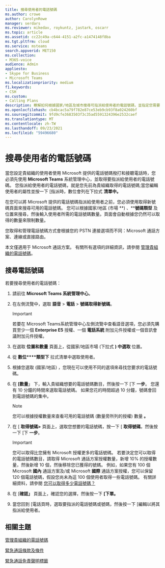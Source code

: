 ```yaml
---
title: 搜尋使用者的電話號碼
ms.author: crowe
author: CarolynRowe
manager: serdars
ms.reviewer: mikedav, roykuntz, jastark, oscarr
ms.topic: article
ms.assetid: cc22c49a-c644-4151-a2fc-a1474148f8ba
ms.tgt.pltfrm: cloud
ms.service: msteams
search.appverid: MET150
ms.collection:
- M365-voice
audience: Admin
appliesto:
- Skype for Business
- Microsoft Teams
ms.localizationpriority: medium
f1.keywords:
- CSH
ms.custom:
- Calling Plans
description: 瞭解如何根據國家/地區及城市搜尋可指派給使用者的電話號碼，並指定您需要的電話號碼數量。
ms.openlocfilehash: cb4bcac5a79f782e87ce53eb9cb93f8a024260bf
ms.sourcegitcommit: 9fd9cfe3683503f3c35ad5591324396e2532caef
ms.translationtype: MT
ms.contentlocale: zh-TW
ms.lasthandoff: 09/23/2021
ms.locfileid: "59496680"
---
```

# <a name="search-for-telephone-numbers-for-users"></a>搜尋使用者的電話號碼

當您設定貴組織的使用者使用 Microsoft 提供的電話號碼撥打和接聽電話時，您必須先使用 **Microsoft Teams** 系統管理中心，並取得要指派給使用者的電話號碼。 您指派給使用者的電話號碼，就是您先前為貴組織取得的電話號碼;當您編輯使用者的屬性並按一下 [指派時，數位會列在下拉式 **清單中。**
  
在您可以將 Microsoft 提供的電話號碼指派給使用者之前，您必須使用取得新號碼頁面來搜尋可用的電話號碼。 您可以根據國家/地區 (市場 **) 、****號碼類型** 及位置來搜尋，然後輸入使用者所需的電話號碼數量。頁面會自動根據您仍然可以取得的數量來限制數量。 

您取得和管理電話號碼方式會根據您的 PSTN 連接選項而不同：Microsoft 通話方案、連線或直接路由。 

本文僅適用于 Microsoft 通話方案。 有關所有選項的詳細資訊，請參閱 [管理貴組織的電話號碼](/microsoftteams/manage-phone-numbers-landing-page)。


  
## <a name="search-for-telephone-numbers"></a>搜尋電話號碼

若要搜尋使用者的電話號碼： 
  
1. 請前往 **Microsoft Teams 系統管理中心**。

2. 在左側流覽中，選取 **語音**  >  **電話**  >  **號碼取得新號碼**。
  
    > [!IMPORTANT]
    > 若要在 Microsoft Teams系統管理中心左側流覽中查看語音選項，您必須先購買至少一個 **Enterprise E5** 授權、一個 **電話系統** 附加元件授權或一個音訊會議附加元件授權。  

3. 在選取 **位置和數量** 頁面上，從國家/地區市場 (下拉式 **) 中選取** 位置。

4. 從 **數位****類型下** 拉式清單中選取使用者。

5. 根據您選取 (國家/地區) ，您現在可以使用不同的選項來尋找您要求的電話號碼。  

6. 在 **[數量**」 下，輸入貴組織想要的電話號碼數目，然後按一下 [下 **一步**。 您還有 10 分鐘的時間來選取電話號碼。 如果您花的時間超過 10 分鐘，號碼會回到電話號碼的集中。

    > [!NOTE]
    > 您可以根據授權數量來查看可用的電話號碼 (數量旁所列的授權) 數量 **。** 
  
8. 在 [ **取得號碼>** 頁面上，選取您想要的電話號碼，按一下 [ **取得號碼**，然後按一下 [下 **一步**。

    > [!IMPORTANT]
    > 您可以取得比您擁有 Microsoft 授權更多的電話號碼。 若要決定您可以取得的電話號碼數目，請取得 Microsoft 通話方案授權數量，新增 10% 的授權數量，然後新增 10 個，然後移除您已獲得的號碼。 例如，如果您有 100 個 Microsoft **國內** 通話方案及/或 Microsoft **國際** 通話方案授權，您可以保留 120 個電話號碼，假設您尚未為這 100 個使用者取得一些電話號碼。 有關詳細資料，請參閱 [您可以取得多少電話號碼？](./how-many-phone-numbers-can-you-get.md)

9. 在 [**確認」** 頁面上，確認您的選擇，然後按一下 **[下單。**

10. 當您回到 [電話頁時，選取要指派的電話號碼或號碼，然後按一下 [編輯以將其指派給使用者。   

## <a name="related-topics"></a>相關主題

[管理貴組織的電話號碼](manage-phone-numbers-landing-page.md)

[緊急通話條款及條件](./emergency-calling-terms-and-conditions.md)

[緊急通話免責聲明標籤](https://github.com/MicrosoftDocs/OfficeDocs-SkypeForBusiness/blob/live/Teams/downloads/emergency-calling/emergency-calling-label-(en-us)-(v.1.0).zip?raw=true)